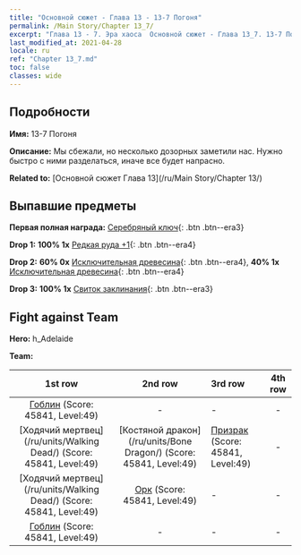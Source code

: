 ```yaml
---
title: "Основной сюжет - Глава 13 - 13-7 Погоня"
permalink: /Main Story/Chapter 13_7/
excerpt: "Глава 13 - 7. Эра хаоса  Основной сюжет - Глава 13_7. 13-7 Погоня"
last_modified_at: 2021-04-28
locale: ru
ref: "Chapter 13_7.md"
toc: false
classes: wide
---
```


## Подробности

 **Имя:** 13-7 Погоня

 **Описание:** Мы сбежали, но несколько дозорных заметили нас. Нужно быстро с ними разделаться, иначе все будет напрасно.

 **Related to:** [Основной сюжет Глава 13](/ru/Main Story/Chapter 13/)

## Выпавшие предметы

 **Первая полная награда:** [Серебряный ключ](/ItemsRU/con_693/){: .btn .btn--era3}

 **Drop 1:** **100% 1x** [Редкая руда +1](/ItemsRU/mat_40/){: .btn .btn--era4}

 **Drop 2:** **60% 0x** [Исключительная древесина](/ItemsRU/mat_34/){: .btn .btn--era4}, **40% 1x** [Исключительная древесина](/ItemsRU/mat_34/){: .btn .btn--era4}

 **Drop 3:** **100% 1x** [Свиток заклинания](/ItemsRU/con_694/){: .btn .btn--era3}


## Fight against Team
 **Hero:** h_Adelaide

 **Team:**


  | 1st row | 2nd row | 3rd row | 4th row |
  |:----:|:----:|:----|:----:|
  | [Гоблин](/ru/units/Goblin/) (Score: 45841, Level:49)  | - | - | - |
  | [Ходячий мертвец](/ru/units/Walking Dead/) (Score: 45841, Level:49)  | [Костяной дракон](/ru/units/Bone Dragon/) (Score: 45841, Level:49)  | [Призрак](/ru/units/Wight/) (Score: 45841, Level:49)  | - |
  | [Ходячий мертвец](/ru/units/Walking Dead/) (Score: 45841, Level:49)  | [Орк](/ru/units/Orc/) (Score: 45841, Level:49)  | - | - |
  | [Гоблин](/ru/units/Goblin/) (Score: 45841, Level:49)  | - | - | - |



